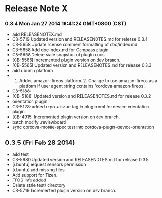 <!--
#
# Licensed to the Apache Software Foundation (ASF) under one
# or more contributor license agreements.  See the NOTICE file
# distributed with this work for additional information
# regarding copyright ownership.  The ASF licenses this file
# to you under the Apache License, Version 2.0 (the
# "License"); you may not use this file except in compliance
# with the License.  You may obtain a copy of the License at
#
# http://www.apache.org/licenses/LICENSE-2.0
#
# Unless required by applicable law or agreed to in writing,
# software distributed under the License is distributed on an
# "AS IS" BASIS, WITHOUT WARRANTIES OR CONDITIONS OF ANY
#  KIND, either express or implied.  See the License for the
# specific language governing permissions and limitations
# under the License.
#
-->
# Release Note X




### 0.3.4 Mon Jan 27 2014 16:41:24 GMT+0800 (CST)
 *  add RELEASENOTEX.md
 *  CB-5719 Updated version and RELEASENOTES.md for release 0.3.4
 *  CB-5658 Update license comment formatting of doc/index.md
 *  CB-5658 Add doc.index.md for Compass plugin
 *  CB-5658 Delete stale snapshot of plugin docs
 *  [CB-5565] Incremented plugin version on dev branch.
 *  [CB-5565] Updated version and RELEASENOTES.md for release 0.3.3
 *  add ubuntu platform
 *  1. Added amazon-fireos platform. 2. Change to use amazon-fireos as a platform if user agent string contains 'cordova-amazon-fireos'.
 *  CB-5188:
 *  [CB-5188] Updated version and RELEASENOTES.md for release 0.3.2
 *  orientation plugin
 *  CB-5128: added repo + issue tag to plugin.xml for device orientation plugin
 *  [CB-4915] Incremented plugin version on dev branch.
 *  batch modify .reviewboard
 *  sync cordova-mobile-spec test into cordova-plugin-device-orientation


## 0.3.5 (Fri Feb 28 2014)


 *  add test
 *  CB-5980 Updated version and RELEASENOTES.md for release 0.3.5
 *  [ubuntu] request sensors permission
 *  [ubuntu] add missing files
 *  Add support for Tizen.
 *  FFOS info added
 *  Delete stale test/ directory
 *  CB-5719 Incremented plugin version on dev branch.

